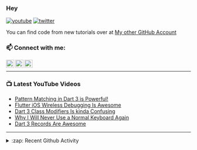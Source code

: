 ### Hey

[![youtube](https://img.shields.io/static/v1?label=@RobertBrunhage&message=Subscribe&logo=YouTube&color=FF0000&style=for-the-badge)](http://bit.ly/2SUyRhx)
[![twitter](https://img.shields.io/twitter/follow/robertbrunhage?color=%231DA1F2&logo=twitter&style=for-the-badge)](https://twitter.com/intent/follow?original_referer=https%3A%2F%2Fgithub.com%2Frobertbrunhage&screen_name=robertbrunhage)

You can find code from new tutorials over at [My other GitHub Account](https://github.com/Robert-Brunhage-Organization)

### 📫 Connect with me:

[<img align="left" alt="RobertBrunhage | YouTube" width="22px" src="https://cdn.jsdelivr.net/npm/simple-icons@v3/icons/youtube.svg" />][youtube]
[<img align="left" alt="RobertBrunhage | Twitter" width="22px" src="https://cdn.jsdelivr.net/npm/simple-icons@v3/icons/twitter.svg" />][twitter]
[<img align="left" alt="RobertBrunhageDev | Instagram" width="22px" src="https://cdn.jsdelivr.net/npm/simple-icons@v3/icons/instagram.svg" />][instagram]

<br />

---

### 📺 Latest YouTube Videos
<!-- YOUTUBE:START -->
- [Pattern Matching in Dart 3 is Powerful!](https://www.youtube.com/watch?v=j3fzeDpd2ts)
- [Flutter iOS Wireless Debugging Is Awesome](https://www.youtube.com/watch?v=atbStqnPXC8)
- [Dart 3 Class Modifiers Is kinda Confusing](https://www.youtube.com/watch?v=Od49lG0ez0o)
- [Why I Will Never Use a Normal Keyboard Again](https://www.youtube.com/watch?v=t4KCvFumRMs)
- [Dart 3 Records Are Awesome](https://www.youtube.com/watch?v=aWOyc3HG9XM)
<!-- YOUTUBE:END -->

---

<details>
  <summary>:zap: Recent Github Activity</summary>
  
<!--START_SECTION:activity-->
1. 🗣 Commented on [#1431](https://github.com/zino-hofmann/graphql-flutter/pull/1431#issuecomment-2260288210) in [zino-hofmann/graphql-flutter](https://github.com/zino-hofmann/graphql-flutter)
2. 🗣 Commented on [#32](https://github.com/frankroeder/parrot.nvim/issues/32#issuecomment-2257642538) in [frankroeder/parrot.nvim](https://github.com/frankroeder/parrot.nvim)
3. 🗣 Commented on [#32](https://github.com/frankroeder/parrot.nvim/issues/32#issuecomment-2257485228) in [frankroeder/parrot.nvim](https://github.com/frankroeder/parrot.nvim)
4. 🗣 Commented on [#35](https://github.com/frankroeder/parrot.nvim/issues/35#issuecomment-2254955362) in [frankroeder/parrot.nvim](https://github.com/frankroeder/parrot.nvim)
5. 🗣 Commented on [#34](https://github.com/frankroeder/parrot.nvim/issues/34#issuecomment-2254496571) in [frankroeder/parrot.nvim](https://github.com/frankroeder/parrot.nvim)
<!--END_SECTION:activity-->

</details>

[twitter]: https://twitter.com/robertbrunhage
[youtube]: https://youtube.com/c/robertbrunhage
[instagram]: https://instagram.com/robertbrunhagedev
